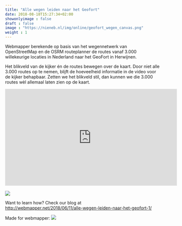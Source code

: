 ```yaml
---
title: "Alle wegen leiden naar het Geofort"
date: 2018-08-18T15:27:34+02:00
showonlyimage : false
draft : false
image : "https://nieneb.nl/img/online/geofort_wegen_canvas.png"
weight : 1
---
```


<!--more-->

Webmapper berekende op basis van het wegennetwerk van OpenStreetMap en de OSRM routeplanner de routes vanaf 3.000 willekeurige locaties in Nederland naar het GeoFort in Herwijnen.

Het blikveld van de kijker én de routes bewegen over de kaart. Door niet alle 3.000 routes op te nemen, blijft de hoeveelheid informatie in de video voor de kijker behapbaar. Zetten we het blikveld stil, dan kunnen we die 3.000 routes wèl allemaal laten zien op de kaart.

<iframe  style="vertical-align: middle; margin: 0 auto; display: block;" width="560" height="315" src="https://www.youtube.com/embed/2BI5RJ2-Sn4" frameborder="0" allow="autoplay; encrypted-media" allowfullscreen></iframe>

</br>

<img src="https://webmapper.net/images/2018/all-routes-result.gif">

Want to learn how? Check our blog at http://webmapper.net/2018/06/11/alle-wegen-leiden-naar-het-geofort-1/ 


Made for webmapper: <a href="https://webmapper.net">![](/img/logo_reverse.svg)</a>